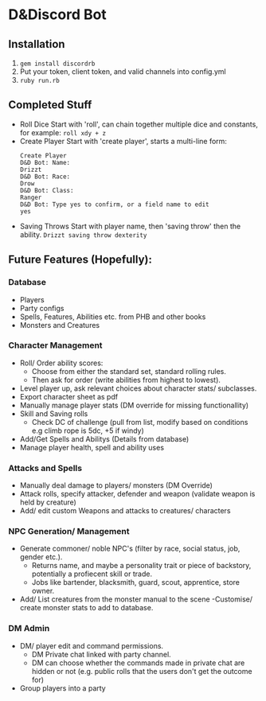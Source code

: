 # D&Discord Bot
## Installation
1. `gem install discordrb`
2. Put your token, client token, and valid channels into config.yml
3. `ruby run.rb`

## Completed Stuff
- Roll Dice
    Start with 'roll', can chain together multiple dice and constants, for example:
    `roll xdy + z`
- Create Player
    Start with 'create player', starts a multi-line form:
    ```
    Create Player
    D&D Bot: Name:
    Drizzt
    D&D Bot: Race:
    Drow
    D&D Bot: Class:
    Ranger
    D&D Bot: Type yes to confirm, or a field name to edit
    yes
    ```
- Saving Throws
    Start with player name, then 'saving throw' then the ability.
    `Drizzt saving throw dexterity`
## Future Features (Hopefully):

### Database
- Players
- Party configs
- Spells, Features, Abilities etc. from PHB and other books
- Monsters and Creatures

### Character Management
- Roll/ Order ability scores:
   * Choose from either the standard set, standard rolling rules.
   * Then ask for order (write abilities from highest to lowest).
- Level player up, ask relevant choices about character stats/ subclasses.
- Export character sheet as pdf
- Manually manage player stats (DM override for missing functionallity)
- Skill and Saving rolls
   * Check DC of challenge (pull from list, modify based on conditions e.g climb rope is 5dc, +5 if windy)
- Add/Get Spells and Abilitys (Details from database)
- Manage player health, spell and ability uses


### Attacks and Spells
- Manually deal damage to players/ monsters (DM Override)
- Attack rolls, specify attacker, defender and weapon (validate weapon is held by creature)
- Add/ edit custom Weapons and attacks to creatures/ characters

### NPC Generation/ Management
- Generate commoner/ noble NPC's (filter by race, social status, job, gender etc.).
    * Returns name, and maybe a personality trait or piece of backstory, potentially a profiecent skill or trade.
    * Jobs like bartender, blacksmith, guard, scout, apprentice, store owner.
- Add/ List creatures from the monster manual to the scene
    -Customise/ create monster stats to add to database.

### DM Admin
- DM/ player edit and command permissions.
    * DM Private chat linked with party channel.
    * DM can choose whether the commands made in private chat are hidden or not (e.g. public rolls that the users don't get the outcome for)
- Group players into a party
